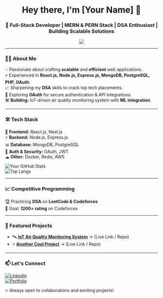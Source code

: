<h1 align="center">Hey there, I'm [Your Name] 👋</h1>
<h3 align="center">🚀 Full-Stack Developer | MERN & PERN Stack | DSA Enthusiast | Building Scalable Solutions</h3>

<p align="center">
  <img src="https://readme-typing-svg.herokuapp.com?font=Fira+Code&pause=1000&color=F7B93E&width=435&lines=Code.+Build.+Innovate." />
</p>

---

### 👨‍💻 About Me  
💡 Passionate about crafting **scalable** and **efficient** web applications.  
⚡ Experienced in **React.js, Node.js, Express.js, MongoDB, PostgreSQL, PHP, OAuth**.  
📈 Sharpening my **DSA** skills to crack top tech placements.  
🌱 Exploring **OAuth** for secure authentication & API integrations.  
🛠️ **Building:** IoT-driven air quality monitoring system with **ML integration**.  

---

### 🛠️ Tech Stack  
🚀 **Frontend:** React.js, Next.js  
⚡ **Backend:** Node.js, Express.js  
📊 **Database:** MongoDB, PostgreSQL  
🔐 **Auth & Security:** OAuth, JWT  
☁ **Other:** Docker, Redis, AWS  

![Your GitHub Stats](https://github-readme-stats.vercel.app/api?username=mayank5515&show_icons=true&theme=tokyonight)  
![Top Langs](https://github-readme-stats.vercel.app/api/top-langs/?username=mayank5515&layout=compact&theme=tokyonight)  

---

### 📈 Competitive Programming  
🏆 Practicing **DSA** on **LeetCode & Codeforces**  
🎯 Goal: **1200+ rating** on Codeforces  

---

### 🚀 Featured Projects  
- 🛰 **[IoT Air Quality Monitoring System](#)** → (Live Link / Repo)  
- ⚡ **[Another Cool Project](#)** → (Live Link / Repo)  

---

### 📫 Let's Connect  
[![LinkedIn](https://img.shields.io/badge/LinkedIn-blue?style=for-the-badge&logo=linkedin)](https://www.linkedin.com/in/mayank-chaturvedi-680944241/)    
[![Portfolio](https://img.shields.io/badge/Portfolio-%23FF5722?style=for-the-badge&logo=google-chrome&logoColor=white)](your-portfolio-link)  

🔥 Always open to collaborations and exciting projects!  
